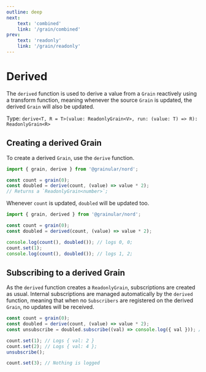 ```yaml
---
outline: deep
next:
    text: 'combined'
    link: '/grain/combined'
prev:
    text: 'readonly'
    link: '/grain/readonly'
---
```


<!-- @format -->

# Derived

The `derived` function is used to derive a value from a `Grain` reactively using a transform function, meaning whenever the source `Grain` is updated, the derived `Grain` will also be updated.

Type: `derive<T, R = T>(value: ReadonlyGrain<V>, run: (value: T) => R): ReadonlyGrain<R>`

## Creating a derived Grain

To create a derived `Grain`, use the `derive` function.

```ts
import { grain, derive } from '@grainular/nord';

const count = grain(0);
const doubled = derive(count, (value) => value * 2);
// Returns a `ReadonlyGrain<number>`;
```

Whenever `count` is updated, `doubled` will be updated too.

```ts
import { grain, derived } from '@grainular/nord';

const count = grain(0);
const doubled = derived(count, (value) => value * 2);

console.log(count(), doubled()); // logs 0, 0;
count.set(1);
console.log(count(), doubled()); // logs 1, 2;
```

## Subscribing to a derived Grain

As the `derived` function creates a `ReadonlyGrain`, subscriptions are created as usual. Internal subscriptions are managed automatically by the `derived` function, meaning that when no `Subscribers` are registered on the derived `Grain`, no updates will be received.

```ts
const count = grain(0);
const doubled = derive(count, (value) => value * 2);
const unsubscribe = doubled.subscribe((val) => console.log({ val })); // Logs { val: 0 }

count.set(1); // Logs { val: 2 }
count.set(2); // Logs { val: 4 };
unsubscribe();

count.set(3); // Nothing is logged
```

<CodeLink name="derived.ts" link="https://github.com/IamSebastianDev/nord/blob/main/src/lib/grains/derived.ts"></CodeLink>

